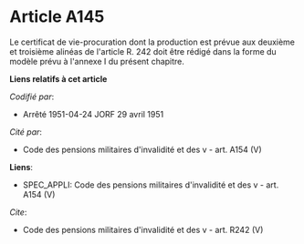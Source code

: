 # Article A145

Le certificat de vie-procuration dont la production est prévue aux deuxième et troisième alinéas de l'article R. 242 doit
être rédigé dans la forme du modèle prévu à l'annexe I du présent chapitre.

**Liens relatifs à cet article**

_Codifié par_:

  - Arrêté 1951-04-24 JORF 29 avril 1951

_Cité par_:

  - Code des pensions militaires d'invalidité et des v - art. A154 (V)

**Liens**:

  - SPEC_APPLI: Code des pensions militaires d'invalidité et des v - art. A154 (V)

_Cite_:

  - Code des pensions militaires d'invalidité et des v - art. R242 (V)
